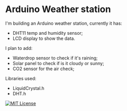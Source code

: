 # Arduino Weather station

I'm building an Arduino weather station, currently it has:
- DHT11 temp and humidity sensor;
- LCD display to show the data.

I plan to add:
- Waterdrop sensor to check if it's raining;
- Solar panel to check if is it cloudy or sunny;
- CO2 sensor for the air check;

Libraries used:
- LiquidCrystal.h
- DHT.h



[![MIT License](https://img.shields.io/badge/License-MIT-green.svg)](https://choosealicense.com/licenses/mit/)
